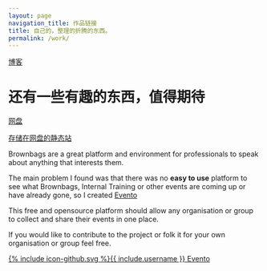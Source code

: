 ```yaml
---
layout: page
navigation_title: 作品链接
title: 自己的，整理的折腾的东西。
permalink: /work/
---
```



[博客](http://iyoud.freetzi.com)
# 还有一些有趣的东西，值得期待

[网盘](http://pan.iudd.icu/panomg)

[存储在网盘的静态站](http://www.iudd.icu)

 
Brownbags are a great platform and environment for professionals to speak about anything that interests them. 

The main problem I found was that there was no **easy to use** platform to see what Brownbags, Internal Training or other events are coming up or have already gone, so I created [Evento](https://github.com/boyney123/evento)

This free and opensource platform should allow any organisation or group to collect and share their events in one place.

If you would like to contribute to the project or folk it for your own organisation or group feel free. 

<a href="https://github.com/boyney123/evento"><span class="icon icon--github">{% include icon-github.svg %}</span><span class="username">{{ include.username }}</span> Evento</a>


